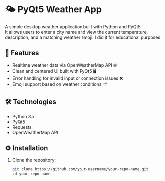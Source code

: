 # 🌤️ PyQt5 Weather App

A simple desktop weather application built with Python and PyQt5.  
It allows users to enter a city name and view the current temperature, description, and a matching weather emoji.
I did it for educational purposes

## 🚀 Features

- Realtime weather data via OpenWeatherMap API 🌐
- Clean and centered UI built with PyQt5 🖥️
- Error handling for invalid input or connection issues ❌
- Emoji support based on weather conditions ⛅

## 🛠️ Technologies

- Python 3.x
- PyQt5
- Requests
- OpenWeatherMap API

## ⚙️ Installation

1. Clone the repository:

   ```bash
   git clone https://github.com/your-username/your-repo-name.git
   cd your-repo-name
